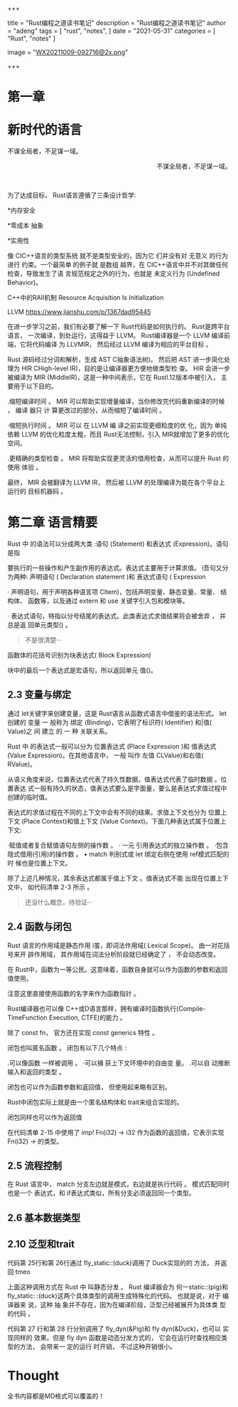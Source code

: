 +++

title = "Rust编程之道读书笔记"
description = "Rust编程之道读书笔记"
author = "adeng"
tags = [
    "rust",
    "notes",
]
date = "2021-05-31"
categories = [
    "Rust", "notes"
]

image = "WX20211009-092716@2x.png"



+++





# 第一章 <br><br>新时代的语言



 <font face="华文楷体">不谋全局者，不足谋一域。</font>

<p align="right"><font face="华文楷体">不谋全局者，不足谋一域。</font></p>

<br>

为了达成目标， Rust语言遵循了三条设计哲学:

*内存安全

*零成本 抽象

*实用性



像 CIC++语言的类型系统 就不是类型安全的，因为它 们并没有对 无意义 的行为进行 约束。一个最简单 的例子就 是数组 越界，在 CIC++语言中并不对其做任何检查，导致发生了语 言规范规定之外的行为，也就是 未定义行为 (Undefined Behavior)。 



C++中的RAII机制 Resource Acquisition Is Initialization

LLVM https://www.jianshu.com/p/1367dad95445



在进一步学习之前，我们有必要了解一下 Rust代码是如何执行的。 Rust是跨平台语言， 一次编译，到处运行，这得益于 LLVM。 Rust编译器是一个 LLVM 编译前端，它将代码编译 为 LLVMIR， 然后经过 LLVM 编译为相应的平台目标 。

Rust 源码经过分词和解析，生成 AST C抽象语法树)。 然后把 AST 进一步简化处理为 HIR CHigh-level IR)，目的是让编译器更方便地做类型检 查。 HIR 会进一步被编译为 MIR (MiddleIR)，这是一种中间表示，它在 Rustl.12版本中被引入， 主要用于以下目的。

.缩短编译时间 。 MIR 可以帮助实现增量编译，当你修改完代码重新编译的时候 ， 编译 器只 计 算更改过的部分，从而缩短了编译时间 。

·缩短执行时间 。 MIR 可以 在 LLVM 编 译之前实现更细粒度的优 化，因为 单纯依赖 LLVM 的优化粒度太粗，而且 Rust无法控制，引入 MIR就增加了更多的优化空间。

.更精确的类型检查 。 MIR 将帮助实现更灵活的借用检查，从而可以提升 Rust 的使用 体验 。

最终， MIR 会被翻译为 LLVM IR， 然后被 LLVM 的处理编译为能在各个平台上运行的 目标机器码 。



# 第二章 语言精要

Rust 中 的语法可以分成两大类 :语句 (Statement) 和表达式 (Expression)。语句是指

要执行的一些操作和产生副作用的表达式。表达式主要用于计算求值。
 i吾句又分为两种: 声明语句 ( Declaration statement )和 表达式语句 ( Expression

· 声明语句，用于声明各种语言项 Cltem)，包括声明变量、静态变量、常量、 结构体、 函数等，以及通过 extern 和 use 关键字引入包和模块等。

· 表达式语句，特指以分号结尾的表达式。此类表达式求值结果将会被舍弃 ， 并总是返 回单元类型() 。



> 不是很清楚···





函数体的花括号识别为块表达式( Block Expression)

块中的最后一个表达式是宏语句，所以返回单元 值()。



## 2.3 变量与绑定

通过 let关键字来创建变量，这是 Rust语言从函数式语言中借鉴的语法形式。 let创建的 变量 一 般称为 绑定 (Binding)，它表明了标识符( Identifier) 和|值( Value)之 间 建立 的 一 种 关联关系。



Rust 中 的表达式一般可以分为 位置表达式 (Place Expression )和 值表达式 (Value Expression)。在其他语言中， 一般 叫作 左值 CLValue)和右值( RValue)。



从语义角度来说，位置表达式代表了持久性数据，值表达式代表了临时数据 。位置表达 式一般有持久的状态，值表达式要么是字面量，要么是表达式求值过程中创建的临时值。

表达式的求值过程在不同的上下文中会有不同的结果。求值上下文也分为 位置上下文 (Place Context)和值上下文 (Value Context)。下面几种表达式属于位置上下文:

·赋值或者复合赋值语句左侧的操作数 。
 · 一元 引用表达式的独立操作数 。
 ·包含隐式借用(引用)的操作数 。
 • match 判别式或 let 绑定右侧在使用 ref模式匹配的时 候也是位置上下文。

除了上述几种情况，其余表达式都属于值上下文 。值表达式不能 出现在位置上下文中， 如代码清单 2-3 所示 。



> 还没什么概念，待验证···



## 2.4 函数与闭包

Rust 语言的作用域是静态作用 i茧，即词法作用域( Lexical Scope)。 由一对花括号来开 辟作用域， 其作用域在词法分析阶段就巳经确定了 ， 不会动态改变。 



在 Rust中，函数为一等公民。这意味着，函数自身就可以作为函数的参数和返回值使用。

注意这里直接使用函数的名字来作为函数指针 。



Rust编译器也可以像 C++或D语言那样，拥有编译时函数执行(Compile-TimeFunction Execution, CTFE)的能力 。 

除了 const fn， 官方还在实现 const generics 特性 。



闭包也叫匿名函数 。 闭包有以下几个特点 :

.可以像函数 一样被调用 。
 ·可以捕 获上下文环境中的自由变 量。 .可以自 动推断输入和返回的类型 。



闭包也可以作为函数参数和返回值， 但使用起来略有区别。

Rust中闭包实际上就是由一个匿名结构体和 trait来组合实现的。

闭包同样也可以作为返回值

在代码清单 2-15 中使用了 imp! Fn(i32) -> i32 作为函数的返回值，它表示实现 Fn(i32) -> 的类型。



## 2.5 流程控制

在 Rust 语言中， match 分支左边就是模式，右边就是执行代码 。 模式匹配同时也是一个 表达式，和 if表达式类似，所有分支必须返回同一个类型。



## 2.6 基本数据类型



## 2.10 泛型和trait

代码第 25行和第 26行通过 fly_static::<Duck>(duck)调用了 Duck实现的的 方法， 并返回 tmeo

上面这种调用方式在 Rust 中 叫静态分发 。 Rust 编译器会为 何一static::<Pig>(pig)和 fly_static: :<Duck>(duck)这两个具体类型的调用生成特殊化的代码。 也就是说，对于 编译器来 说，这种 抽 象并不存在，因为在编译阶段，泛型己经被展开为具体类 型的代码 。

代码第 27 行和第 28 行分别调用了 fly_dyn(&Pig)和 fly dyn(&Duck)，也可以 实现同样的 效果。但是 fly dyn 函数是动态分发方式的， 它会在运行时查找相应类型的方法， 会带来一 定的运行 时开销， 不过这种开销很小。









# Thought

全书内容都是MD格式可以覆盖的！


